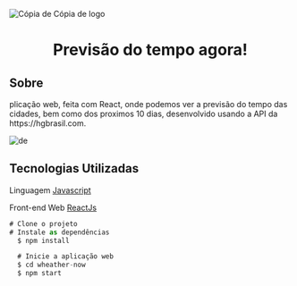 ![Cópia de Cópia de logo](https://user-images.githubusercontent.com/47211806/107867247-12694b80-6e58-11eb-8fda-59bec8d1d461.png)

<h1 align="center">
Previsão do tempo agora!</h1>

<h2>Sobre</h2>
<p>plicação web, feita com React, onde podemos ver a previsão do tempo das cidades, bem como dos proximos 10 dias, desenvolvido usando a API da https://hgbrasil.com.</p>

![de](https://user-images.githubusercontent.com/47211806/107867338-f914cf00-6e58-11eb-89bf-c2c6f48d692d.gif)
<h2>Tecnologias Utilizadas</h2>

<p>Linguagem <a href="https://www.javascript.com/">Javascript</a></p>
<p>Front-end Web <a href="https://reactjs.org/">ReactJs</a></p>

```js
# Clone o projeto
# Instale as dependências
  $ npm install

  # Inicie a aplicação web
  $ cd wheather-now
  $ npm start

 ```
